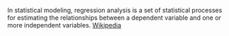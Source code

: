 
In statistical modeling, regression analysis is a set of statistical processes for estimating the relationships between a dependent variable and one or more independent variables. [Wikipedia](https://en.wikipedia.org/wiki/Regression_analysis)
